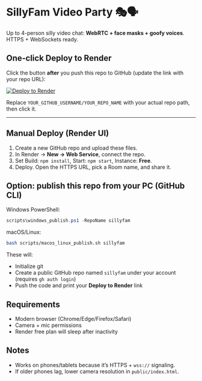 # SillyFam Video Party 🎭🗣️

Up to 4-person silly video chat: **WebRTC + face masks + goofy voices**. HTTPS + WebSockets ready.

## One‑click Deploy to Render
Click the button **after** you push this repo to GitHub (update the link with your repo URL):

[![Deploy to Render](https://render.com/images/deploy-to-render-button.svg)](https://render.com/deploy?repo=https://github.com/YOUR_GITHUB_USERNAME/YOUR_REPO_NAME)

Replace `YOUR_GITHUB_USERNAME/YOUR_REPO_NAME` with your actual repo path, then click it.

---

## Manual Deploy (Render UI)
1. Create a new GitHub repo and upload these files.
2. In Render → **New → Web Service**, connect the repo.
3. Set Build: `npm install`, Start: `npm start`, Instance: **Free**.
4. Deploy. Open the HTTPS URL, pick a Room name, and share it.

## Option: publish this repo from your PC (GitHub CLI)
Windows PowerShell:
```powershell
scripts\windows_publish.ps1 -RepoName sillyfam
```
macOS/Linux:
```bash
bash scripts/macos_linux_publish.sh sillyfam
```
These will:
- Initialize git
- Create a public GitHub repo named `sillyfam` under your account (requires `gh auth login`)
- Push the code and print your **Deploy to Render** link

## Requirements
- Modern browser (Chrome/Edge/Firefox/Safari)
- Camera + mic permissions
- Render free plan will sleep after inactivity

## Notes
- Works on phones/tablets because it’s HTTPS + `wss://` signaling.
- If older phones lag, lower camera resolution in `public/index.html`.

